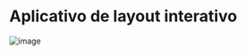 # Aplicativo de layout interativo 

![image](https://github.com/AlmirRamos/Auth/assets/148845582/693a8ebf-0974-42ac-b29b-4a70164164f8)

